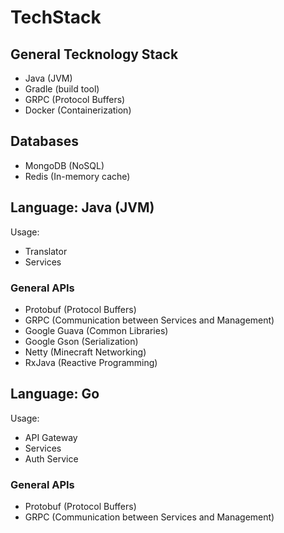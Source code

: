# TechStack

## General Tecknology Stack

- Java (JVM)
- Gradle (build tool)
- GRPC (Protocol Buffers)
- Docker (Containerization)	


## Databases
- MongoDB (NoSQL)
- Redis (In-memory cache)


## Language: Java (JVM)

Usage: 

- Translator
- Services

### General APIs

- Protobuf (Protocol Buffers)
- GRPC (Communication between Services and Management)
- Google Guava (Common Libraries)
- Google Gson (Serialization)
- Netty (Minecraft Networking)
- RxJava (Reactive Programming)


## Language: Go

Usage:

- API Gateway
- Services
- Auth Service

### General APIs

- Protobuf (Protocol Buffers)
- GRPC (Communication between Services and Management)
